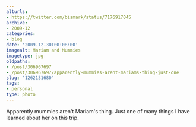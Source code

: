 ```yaml
---
alturls:
- https://twitter.com/bismark/status/7176917045
archive:
- 2009-12
categories:
- blog
date: '2009-12-30T00:08:00'
imagealt: Mariam and Mummies
imagetype: jpg
oldpaths:
- /post/306967697
- /post/306967697/apparently-mummies-arent-mariams-thing-just-one
slug: '1262131680'
tags:
- personal
type: photo
---
```


Apparently mummies aren't Mariam's thing. Just one of many things I have
learned about her on this trip.

